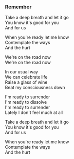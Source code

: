 ### Remember

Take a deep breath and let it go   
You know it's good for you   
And for us

When you're ready let me know   
Contemplate the ways  
And the hurt  

We're on the road now  
We're on the road now

In our usual way  
We can celebrate life   
Raise a glass of wine  
Beat my consciousness down

I'm ready to surrender  
I'm ready to dissolve  
I'm ready to surrender  
Lately I don't feel much at all

Take a deep breath and let it go  
You know it's good for you  
And for us

When you're ready let me know  
Contemplate the ways  
And the hurt